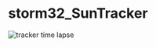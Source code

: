 # storm32_SunTracker
![tracker time lapse](https://github.com/eziosoft/storm32_SunTracker/blob/master/images/sunTracking2.gif?raw=true "tracker time lapse")